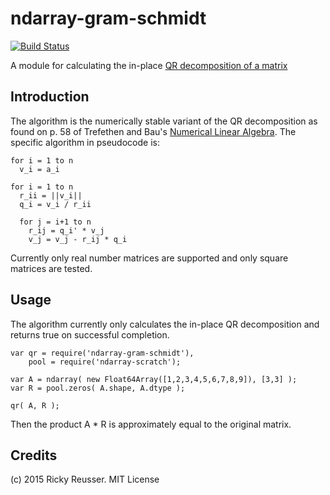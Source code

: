 # ndarray-gram-schmidt

[![Build Status](https://travis-ci.org/rreusser/ndarray-gram-schmidt.svg?branch=master)](https://travis-ci.org/rreusser/ndarray-gram-schmidt)

A module for calculating the in-place [QR decomposition of a matrix](http://en.wikipedia.org/wiki/QR_decomposition)

## Introduction

The algorithm is the numerically stable variant of the QR decomposition as found on p. 58 of Trefethen and Bau's [Numerical Linear Algebra](http://www.amazon.com/Numerical-Linear-Algebra-Lloyd-Trefethen/dp/0898713617). The specific algorithm in pseudocode is:

```
for i = 1 to n
  v_i = a_i

for i = 1 to n
  r_ii = ||v_i||
  q_i = v_i / r_ii

  for j = i+1 to n
    r_ij = q_i' * v_j
    v_j = v_j - r_ij * q_i
```

Currently only real number matrices are supported and only square matrices are tested.

## Usage

The algorithm currently only calculates the in-place QR decomposition and returns true on successful completion.

```
var qr = require('ndarray-gram-schmidt'),
    pool = require('ndarray-scratch');

var A = ndarray( new Float64Array([1,2,3,4,5,6,7,8,9]), [3,3] );
var R = pool.zeros( A.shape, A.dtype );

qr( A, R );
```

Then the product A * R is approximately equal to the original matrix.

## Credits
(c) 2015 Ricky Reusser. MIT License
